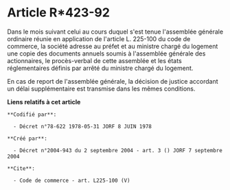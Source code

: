# Article R*423-92

Dans le mois suivant celui au cours duquel s'est tenue l'assemblée générale ordinaire réunie en application de l'article L.
225-100 du code de commerce, la société adresse au préfet et au ministre chargé du logement une copie des documents annuels
soumis à l'assemblée générale des actionnaires, le procès-verbal de cette assemblée et les états réglementaires définis par
arrêté du ministre chargé du logement. 

En cas de report de l'assemblée générale, la décision de justice accordant un délai supplémentaire est transmise dans les
mêmes conditions.

**Liens relatifs à cet article**

	**Codifié par**:

	  - Décret n°78-622 1978-05-31 JORF 8 JUIN 1978

	**Créé par**:

	  - Décret n°2004-943 du 2 septembre 2004 - art. 3 () JORF 7 septembre 2004

	**Cite**:

	  - Code de commerce - art. L225-100 (V)
